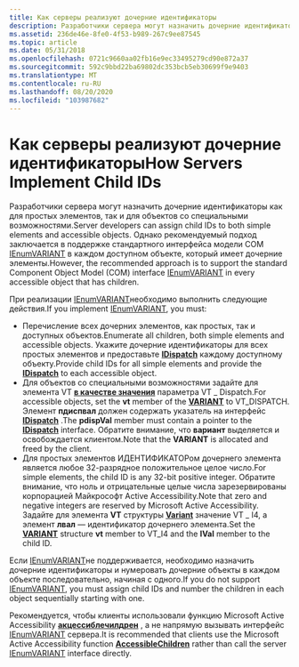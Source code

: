 ```yaml
---
title: Как серверы реализуют дочерние идентификаторы
description: Разработчики сервера могут назначить дочерние идентификаторы как для простых элементов, так и для объектов со специальными возможностями. Однако рекомендуемый подход заключается в поддержке стандартного интерфейса модели COM IEnumVARIANT в каждом доступном объекте, который имеет дочерние элементы.
ms.assetid: 236de46e-8fe0-4f53-b989-267c9ee87545
ms.topic: article
ms.date: 05/31/2018
ms.openlocfilehash: 0721c9660aa02fb16e9ec33495279cd90e872a37
ms.sourcegitcommit: 592c9bbd22ba69802dc353bcb5eb30699f9e9403
ms.translationtype: MT
ms.contentlocale: ru-RU
ms.lasthandoff: 08/20/2020
ms.locfileid: "103987682"
---
```

# <a name="how-servers-implement-child-ids"></a><span data-ttu-id="24044-104">Как серверы реализуют дочерние идентификаторы</span><span class="sxs-lookup"><span data-stu-id="24044-104">How Servers Implement Child IDs</span></span>

<span data-ttu-id="24044-105">Разработчики сервера могут назначить дочерние идентификаторы как для простых элементов, так и для объектов со специальными возможностями.</span><span class="sxs-lookup"><span data-stu-id="24044-105">Server developers can assign child IDs to both simple elements and accessible objects.</span></span> <span data-ttu-id="24044-106">Однако рекомендуемый подход заключается в поддержке стандартного интерфейса модели COM [IEnumVARIANT](/windows/win32/api/oaidl/nn-oaidl-ienumvariant) в каждом доступном объекте, который имеет дочерние элементы.</span><span class="sxs-lookup"><span data-stu-id="24044-106">However, the recommended approach is to support the standard Component Object Model (COM) interface [IEnumVARIANT](/windows/win32/api/oaidl/nn-oaidl-ienumvariant) in every accessible object that has children.</span></span>

<span data-ttu-id="24044-107">При реализации [IEnumVARIANT](/windows/win32/api/oaidl/nn-oaidl-ienumvariant)необходимо выполнить следующие действия.</span><span class="sxs-lookup"><span data-stu-id="24044-107">If you implement [IEnumVARIANT](/windows/win32/api/oaidl/nn-oaidl-ienumvariant), you must:</span></span>

-   <span data-ttu-id="24044-108">Перечисление всех дочерних элементов, как простых, так и доступных объектов.</span><span class="sxs-lookup"><span data-stu-id="24044-108">Enumerate all children, both simple elements and accessible objects.</span></span> <span data-ttu-id="24044-109">Укажите дочерние идентификаторы для всех простых элементов и предоставьте [**IDispatch**](idispatch-interface.md) каждому доступному объекту.</span><span class="sxs-lookup"><span data-stu-id="24044-109">Provide child IDs for all simple elements and provide the [**IDispatch**](idispatch-interface.md) to each accessible object.</span></span>
-   <span data-ttu-id="24044-110">Для объектов со специальными возможностями  задайте для элемента VT [**в качестве значения**](variant-structure.md) параметра VT \_ Dispatch.</span><span class="sxs-lookup"><span data-stu-id="24044-110">For accessible objects, set the **vt** member of the [**VARIANT**](variant-structure.md) to VT\_DISPATCH.</span></span> <span data-ttu-id="24044-111">Элемент **пдиспвал** должен содержать указатель на интерфейс [**IDispatch**](idispatch-interface.md) .</span><span class="sxs-lookup"><span data-stu-id="24044-111">The **pdispVal** member must contain a pointer to the [**IDispatch**](idispatch-interface.md) interface.</span></span> <span data-ttu-id="24044-112">Обратите внимание, что **вариант** выделяется и освобождается клиентом.</span><span class="sxs-lookup"><span data-stu-id="24044-112">Note that the **VARIANT** is allocated and freed by the client.</span></span>
-   <span data-ttu-id="24044-113">Для простых элементов ИДЕНТИФИКАТОРом дочернего элемента является любое 32-разрядное положительное целое число.</span><span class="sxs-lookup"><span data-stu-id="24044-113">For simple elements, the child ID is any 32-bit positive integer.</span></span> <span data-ttu-id="24044-114">Обратите внимание, что ноль и отрицательные целые числа зарезервированы корпорацией Майкрософт Active Accessibility.</span><span class="sxs-lookup"><span data-stu-id="24044-114">Note that zero and negative integers are reserved by Microsoft Active Accessibility.</span></span> <span data-ttu-id="24044-115">Задайте для элемента **VT** структуры [**Variant**](variant-structure.md) значение VT \_ I4, а элемент **лвал** — идентификатор дочернего элемента.</span><span class="sxs-lookup"><span data-stu-id="24044-115">Set the [**VARIANT**](variant-structure.md) structure **vt** member to VT\_I4 and the **lVal** member to the child ID.</span></span>

<span data-ttu-id="24044-116">Если [IEnumVARIANT](/windows/win32/api/oaidl/nn-oaidl-ienumvariant)не поддерживается, необходимо назначить дочерние идентификаторы и нумеровать дочерние объекты в каждом объекте последовательно, начиная с одного.</span><span class="sxs-lookup"><span data-stu-id="24044-116">If you do not support [IEnumVARIANT](/windows/win32/api/oaidl/nn-oaidl-ienumvariant), you must assign child IDs and number the children in each object sequentially starting with one.</span></span>

<span data-ttu-id="24044-117">Рекомендуется, чтобы клиенты использовали функцию Microsoft Active Accessibility [**акцессиблечилдрен**](/windows/desktop/api/Oleacc/nf-oleacc-accessiblechildren) , а не напрямую вызывать интерфейс [IEnumVARIANT](/windows/win32/api/oaidl/nn-oaidl-ienumvariant) сервера.</span><span class="sxs-lookup"><span data-stu-id="24044-117">It is recommended that clients use the Microsoft Active Accessibility function [**AccessibleChildren**](/windows/desktop/api/Oleacc/nf-oleacc-accessiblechildren) rather than call the server [IEnumVARIANT](/windows/win32/api/oaidl/nn-oaidl-ienumvariant) interface directly.</span></span>

 

 